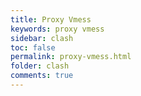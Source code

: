 ```yaml
---
title: Proxy Vmess
keywords: proxy vmess
sidebar: clash
toc: false
permalink: proxy-vmess.html
folder: clash
comments: true
---
```

